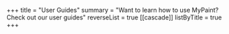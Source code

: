 +++
title = "User Guides"
summary = "Want to learn how to use MyPaint? Check out our user guides"
reverseList = true
[[cascade]]
listByTitle = true
+++
